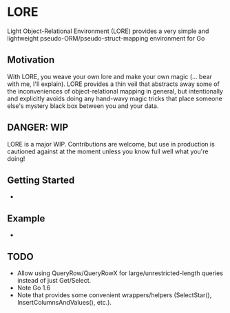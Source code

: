 # LORE
Light Object-Relational Environment (LORE) provides a very simple and lightweight pseudo-ORM/pseudo-struct-mapping environment for Go

## Motivation
With LORE, you weave your own lore and make your own magic (... bear with me, I'll explain). LORE provides a thin veil that abstracts away some of the inconveniences of object-relational mapping in general, but intentionally and explicitly avoids doing any hand-wavy magic tricks that place someone else's mystery black box between you and your data.

## DANGER: WIP
LORE is a major WIP. Contributions are welcome, but use in production is cautioned against at the moment unless you know full well what you're doing!

## Getting Started
-

## Example
-

## TODO
* Allow using QueryRow/QueryRowX for large/unrestricted-length queries instead of just Get/Select.
* Note Go 1.6
* Note that provides some convenient wrappers/helpers (SelectStar(), InsertColumnsAndValues(), etc.).